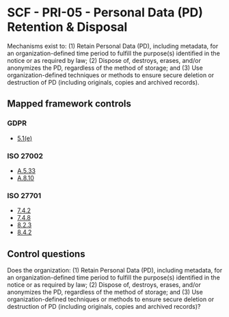 # SCF - PRI-05 - Personal Data (PD) Retention & Disposal
Mechanisms exist to: 
(1) Retain Personal Data (PD), including metadata, for an organization-defined time period to fulfill the purpose(s) identified in the notice or as required by law;
(2) Dispose of, destroys, erases, and/or anonymizes the PD, regardless of the method of storage; and
(3) Use organization-defined techniques or methods to ensure secure deletion or destruction of PD (including originals, copies and archived records).
## Mapped framework controls
### GDPR
- [5.1(e)](../gdpr/5.md#51%28e%29)
  
### ISO 27002
- [A.5.33](../iso27002/a-5.md#a533)
- [A.8.10](../iso27002/a-8.md#a810)
  
### ISO 27701
- [7.4.2](../iso27701/742.md)
- [7.4.8](../iso27701/748.md)
- [8.2.3](../iso27701/823.md)
- [8.4.2](../iso27701/842.md)
  
## Control questions
Does the organization: 
 (1) Retain Personal Data (PD), including metadata, for an organization-defined time period to fulfill the purpose(s) identified in the notice or as required by law;
 (2) Dispose of, destroys, erases, and/or anonymizes the PD, regardless of the method of storage; and
 (3) Use organization-defined techniques or methods to ensure secure deletion or destruction of PD (including originals, copies and archived records)?
  
